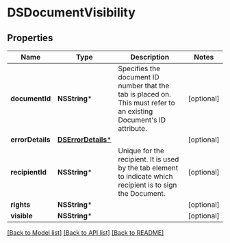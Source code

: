 # DSDocumentVisibility

## Properties
Name | Type | Description | Notes
------------ | ------------- | ------------- | -------------
**documentId** | **NSString*** | Specifies the document ID number that the tab is placed on. This must refer to an existing Document&#39;s ID attribute. | [optional] 
**errorDetails** | [**DSErrorDetails***](DSErrorDetails.md) |  | [optional] 
**recipientId** | **NSString*** | Unique for the recipient. It is used by the tab element to indicate which recipient is to sign the Document. | [optional] 
**rights** | **NSString*** |  | [optional] 
**visible** | **NSString*** |  | [optional] 

[[Back to Model list]](../README.md#documentation-for-models) [[Back to API list]](../README.md#documentation-for-api-endpoints) [[Back to README]](../README.md)


